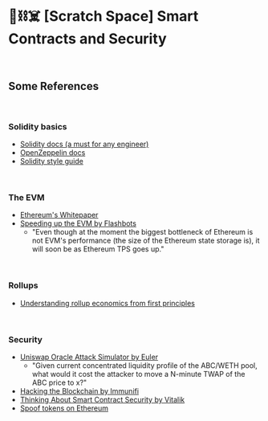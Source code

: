 # 🧱⛓☠️ [Scratch Space] Smart Contracts and Security

<br>

## Some References

<br>

### Solidity basics

* [Solidity docs (a must for any engineer)](https://docs.soliditylang.org/en/v0.8.12/)
* [OpenZeppelin docs](https://docs.openzeppelin.com/)
* [Solidity style guide](https://docs.soliditylang.org/en/latest/style-guide.html)

<br>


### The EVM

* [Ethereum's Whitepaper](https://ethereum.org/en/whitepaper/)
* [Speeding up the EVM by Flashbots](https://writings.flashbots.net/research/speeding-up-evm-part-1/)
  * "Even though at the moment the biggest bottleneck of Ethereum is not EVM's performance (the size of the Ethereum state storage is), it will soon be as Ethereum TPS goes up." 

<br>

### Rollups

* [Understanding rollup economics from first principles](https://barnabe.substack.com/p/understanding-rollup-economics-from)


<br>


### Security

* [Uniswap Oracle Attack Simulator by Euler](https://blog.euler.finance/uniswap-oracle-attack-simulator-42d18adf65af)
   * "Given current concentrated liquidity profile of the ABC/WETH pool, what would it cost the attacker to move a N-minute TWAP of the ABC price to x?" 
* [Hacking the Blockchain by Immunifi](https://medium.com/immunefi/hacking-the-blockchain-an-ultimate-guide-4f34b33c6e8b)
* [Thinking About Smart Contract Security by Vitalik](https://blog.ethereum.org/2016/06/19/thinking-smart-contract-security/)
* [Spoof tokens on Ethereum](https://medium.com/etherscan-blog/spoof-tokens-on-ethereum-c2ad882d9cf6)
